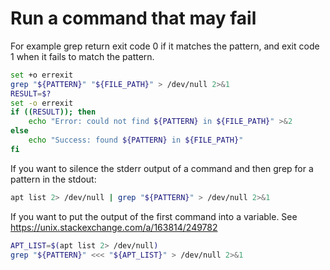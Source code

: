 # Run a command that may fail

For example grep return exit code 0 if it matches the pattern, and exit code 1 when it
fails to match the pattern.

```bash
set +o errexit
grep "${PATTERN}" "${FILE_PATH}" > /dev/null 2>&1
RESULT=$?
set -o errexit
if ((RESULT)); then
    echo "Error: could not find ${PATTERN} in ${FILE_PATH}" >&2
else
    echo "Success: found ${PATTERN} in ${FILE_PATH}"
fi
```

If you want to silence the stderr output of a command and then grep for a pattern in the
stdout:

```bash
apt list 2> /dev/null | grep "${PATTERN}" > /dev/null 2>&1
```

If you want to put the output of the first command into a variable. See
https://unix.stackexchange.com/a/163814/249782

```bash
APT_LIST=$(apt list 2> /dev/null)
grep "${PATTERN}" <<< "${APT_LIST}" > /dev/null 2>&1


```
